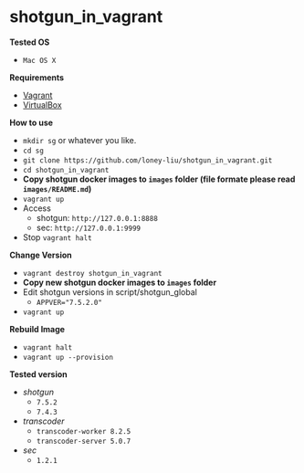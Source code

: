 # shotgun_in_vagrant
**Tested OS**
- `Mac OS X`

**Requirements**
- [Vagrant](https://www.vagrantup.com/downloads.html)
- [VirtualBox](https://www.virtualbox.org/wiki/Downloads)

**How to use**
- `mkdir sg` or whatever you like.
- `cd sg`
- `git clone https://github.com/loney-liu/shotgun_in_vagrant.git`
- `cd shotgun_in_vagrant`
- **Copy shotgun docker images to `images` folder (file formate please read `images/README.md`)**
- `vagrant up`
- Access 
  - shotgun: `http://127.0.0.1:8888`    
  - sec: `http://127.0.0.1:9999`
- Stop `vagrant halt`

**Change Version**
- `vagrant destroy shotgun_in_vagrant` 
- **Copy new shotgun docker images to `images` folder**
- Edit shotgun versions in script/shotgun_global
  - `APPVER="7.5.2.0"`
- `vagrant up`

**Rebuild Image**
- `vagrant halt`
- `vagrant up --provision`

**Tested version**
- *shotgun*
  - `7.5.2`
  - `7.4.3`
- *transcoder*
  - `transcoder-worker 8.2.5`
  - `transcoder-server 5.0.7`
- *sec*
  - `1.2.1`
